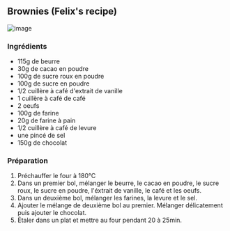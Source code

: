 ## Brownies (Felix's recipe)
![image](img/Brownies.jpg)

### Ingrédients
* 115g de beurre
* 30g de cacao en poudre
* 100g de sucre roux en poudre
* 100g de sucre en poudre
* 1/2 cuillère à café d'extrait de vanille
* 1 cuillère à café de café
* 2 oeufs
* 100g de farine
* 20g de farine à pain
* 1/2 cuillère à café de levure
* une pincé de sel
* 150g de chocolat

### Préparation 
1. Préchauffer le four à 180°C
2. Dans un premier bol, mélanger le beurre, le cacao en poudre, le sucre roux, le sucre en poudre, l'éxtrait de vanille, le café et les oeufs.
3. Dans un deuxième bol, mélanger les farines, la levure et le sel.
4. Ajouter le mélange de deuxième bol au premier. Mélanger délicatement puis ajouter le chocolat. 
5. Étaler dans un plat et mettre au four pendant 20 à 25min. 
